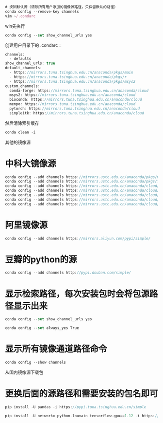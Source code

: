 

```javascript
# 换回默认源（清除所有用户添加的镜像源路径，只保留默认的路径）
conda config --remove-key channels
vim ~/.condarc
```



win先执行

```javascript
conda config --set show_channel_urls yes
```

创建用户目录下的 .condarc：

```javascript
channels:
  - defaults
show_channel_urls: true
default_channels:
  - https://mirrors.tuna.tsinghua.edu.cn/anaconda/pkgs/main
  - https://mirrors.tuna.tsinghua.edu.cn/anaconda/pkgs/r
  - https://mirrors.tuna.tsinghua.edu.cn/anaconda/pkgs/msys2
custom_channels:
  conda-forge: https://mirrors.tuna.tsinghua.edu.cn/anaconda/cloud
  msys2: https://mirrors.tuna.tsinghua.edu.cn/anaconda/cloud
  bioconda: https://mirrors.tuna.tsinghua.edu.cn/anaconda/cloud
  menpo: https://mirrors.tuna.tsinghua.edu.cn/anaconda/cloud
  pytorch: https://mirrors.tuna.tsinghua.edu.cn/anaconda/cloud
  simpleitk: https://mirrors.tuna.tsinghua.edu.cn/anaconda/cloud
```

然后清除索引缓存

```javascript
conda clean -i
```







其他的镜像源

# 中科大镜像源

```javascript
conda config --add channels https://mirrors.ustc.edu.cn/anaconda/pkgs/main/
conda config --add channels https://mirrors.ustc.edu.cn/anaconda/pkgs/free/
conda config --add channels https://mirrors.ustc.edu.cn/anaconda/cloud/conda-forge/
conda config --add channels https://mirrors.ustc.edu.cn/anaconda/cloud/msys2/
conda config --add channels https://mirrors.ustc.edu.cn/anaconda/cloud/bioconda/
conda config --add channels https://mirrors.ustc.edu.cn/anaconda/cloud/menpo/
conda config --add channels https://mirrors.ustc.edu.cn/anaconda/cloud/
```



# 阿里镜像源

```javascript
conda config --add channels https://mirrors.aliyun.com/pypi/simple/
```



# 豆瓣的python的源

```javascript
conda config --add channels http://pypi.douban.com/simple/ 
```



# 显示检索路径，每次安装包时会将包源路径显示出来

```javascript
conda config --set show_channel_urls yes

conda config --set always_yes True
```



# 显示所有镜像通道路径命令

```javascript
conda config --show channels
```





从国内镜像源下载包

# 更换后面的源路径和需要安装的包名即可

```javascript
pip install -U pandas -i https://pypi.tuna.tsinghua.edu.cn/simple

pip install -U networkx python-louvain tensorflow-gpu==1.12 -i https://pypi.tuna.tsinghua.edu.cn/simple
```


